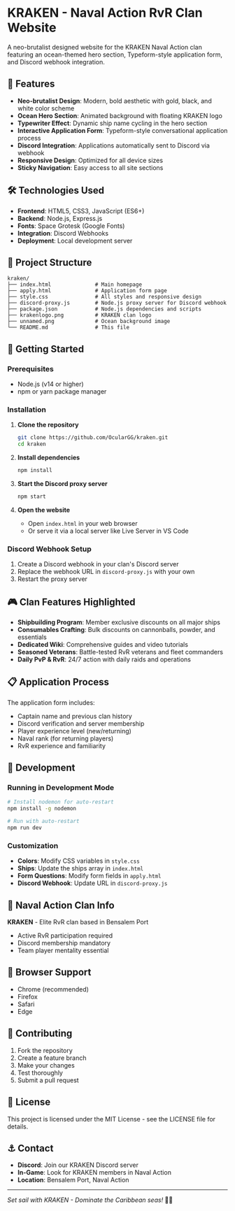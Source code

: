 # KRAKEN - Naval Action RvR Clan Website

A neo-brutalist designed website for the KRAKEN Naval Action clan featuring an ocean-themed hero section, Typeform-style application form, and Discord webhook integration.

## 🚢 Features

- **Neo-brutalist Design**: Modern, bold aesthetic with gold, black, and white color scheme
- **Ocean Hero Section**: Animated background with floating KRAKEN logo
- **Typewriter Effect**: Dynamic ship name cycling in the hero section
- **Interactive Application Form**: Typeform-style conversational application process
- **Discord Integration**: Applications automatically sent to Discord via webhook
- **Responsive Design**: Optimized for all device sizes
- **Sticky Navigation**: Easy access to all site sections

## 🛠 Technologies Used

- **Frontend**: HTML5, CSS3, JavaScript (ES6+)
- **Backend**: Node.js, Express.js
- **Fonts**: Space Grotesk (Google Fonts)
- **Integration**: Discord Webhooks
- **Deployment**: Local development server

## 📁 Project Structure

```
kraken/
├── index.html              # Main homepage
├── apply.html              # Application form page
├── style.css               # All styles and responsive design
├── discord-proxy.js        # Node.js proxy server for Discord webhook
├── package.json            # Node.js dependencies and scripts
├── krakenlogo.png          # KRAKEN clan logo
├── unnamed.png             # Ocean background image
└── README.md               # This file
```

## 🚀 Getting Started

### Prerequisites

- Node.js (v14 or higher)
- npm or yarn package manager

### Installation

1. **Clone the repository**
   ```bash
   git clone https://github.com/OcularGG/kraken.git
   cd kraken
   ```

2. **Install dependencies**
   ```bash
   npm install
   ```

3. **Start the Discord proxy server**
   ```bash
   npm start
   ```

4. **Open the website**
   - Open `index.html` in your web browser
   - Or serve it via a local server like Live Server in VS Code

### Discord Webhook Setup

1. Create a Discord webhook in your clan's Discord server
2. Replace the webhook URL in `discord-proxy.js` with your own
3. Restart the proxy server

## 🎮 Clan Features Highlighted

- **Shipbuilding Program**: Member exclusive discounts on all major ships
- **Consumables Crafting**: Bulk discounts on cannonballs, powder, and essentials
- **Dedicated Wiki**: Comprehensive guides and video tutorials
- **Seasoned Veterans**: Battle-tested RvR veterans and fleet commanders
- **Daily PvP & RvR**: 24/7 action with daily raids and operations

## 📋 Application Process

The application form includes:
- Captain name and previous clan history
- Discord verification and server membership
- Player experience level (new/returning)
- Naval rank (for returning players)
- RvR experience and familiarity

## 🔧 Development

### Running in Development Mode

```bash
# Install nodemon for auto-restart
npm install -g nodemon

# Run with auto-restart
npm run dev
```

### Customization

- **Colors**: Modify CSS variables in `style.css`
- **Ships**: Update the ships array in `index.html`
- **Form Questions**: Modify form fields in `apply.html`
- **Discord Webhook**: Update URL in `discord-proxy.js`

## 🌊 Naval Action Clan Info

**KRAKEN** - Elite RvR clan based in Bensalem Port
- Active RvR participation required
- Discord membership mandatory
- Team player mentality essential

## 📱 Browser Support

- Chrome (recommended)
- Firefox
- Safari
- Edge

## 🤝 Contributing

1. Fork the repository
2. Create a feature branch
3. Make your changes
4. Test thoroughly
5. Submit a pull request

## 📄 License

This project is licensed under the MIT License - see the LICENSE file for details.

## ⚓ Contact

- **Discord**: Join our KRAKEN Discord server
- **In-Game**: Look for KRAKEN members in Naval Action
- **Location**: Bensalem Port, Naval Action

---

*Set sail with KRAKEN - Dominate the Caribbean seas!* 🏴‍☠️
